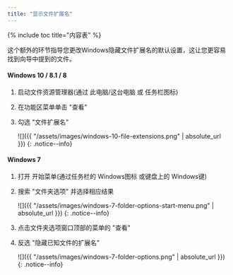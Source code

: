 ```yaml
---
title: "显示文件扩展名"
---
```


{% include toc title="内容表" %}

这个额外的环节指导您更改Windows隐藏文件扩展名的默认设置，这让您更容易找到向导中提到的文件。

#### Windows 10 / 8.1 / 8

1. 启动文件资源管理器(通过 此电脑/这台电脑 或 任务栏图标)
1. 在功能区菜单单击 "查看"
1. 勾选 "文件扩展名"

    ![]({{ "/assets/images/windows-10-file-extensions.png" | absolute_url }})
    {: .notice--info}

#### Windows 7

1. 打开 开始菜单(通过任务栏的 Windows图标 或键盘上的 Windows键)
1. 搜索 "文件夹选项" 并选择相应结果

    ![]({{ "/assets/images/windows-7-folder-options-start-menu.png" | absolute_url }})
    {: .notice--info}

1. 点击文件夹选项窗口顶部的菜单的 "查看"
1. 反选 "隐藏已知文件的扩展名"

    ![]({{ "/assets/images/windows-7-folder-options.png" | absolute_url }})
    {: .notice--info}

